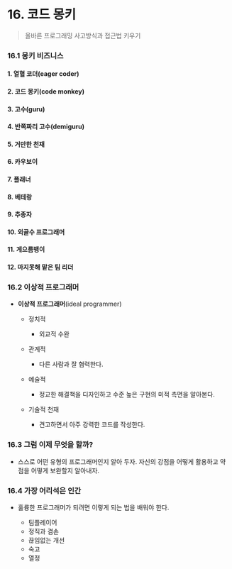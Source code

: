 # 16. 코드 몽키

> 올바른 프로그래밍 사고방식과 접근법 키우기



### 16.1 몽키 비즈니스

#### 1. 열혈 코더(eager coder)

#### 2. 코드 몽키(code monkey)

#### 3. 고수(guru)

#### 4. 반쪽짜리 고수(demiguru)

#### 5. 거만한 천재

#### 6. 카우보이

#### 7. 플래너

#### 8. 베테랑

#### 9. 추종자

#### 10. 외골수 프로그래머

#### 11. 게으름뱅이

#### 12. 마지못해 맡은 팀 리더



### 16.2 이상적 프로그래머

- **이상적 프로그래머**(ideal programmer)

  - 정치적

    - 외교적 수완

  - 관계적

    - 다른 사람과 잘 협력한다.

  - 예술적

    - 정교한 해결책을 디자인하고 수준 높은 구현의 미적 측면을 알아본다.

  - 기술적 천재

    - 견고하면서 아주 강력한 코드를 작성한다.

    

### 16.3 그럼 이제 무엇을 할까?

- 스스로 어떤 유형의 프로그래머인지 알아 두자. 자신의 강점을 어떻게 활용하고 약점을 어떻게 보완할지 알아내자.



### 16.4 가장 어리석은 인간

- 훌륭한 프로그래머가 되려면 이렇게 되는 법을 배워야 한다.

  - 팀플레이어
  - 정직과 겸손
  - 끊임없는 개선
  - 숙고
  - 열정

  